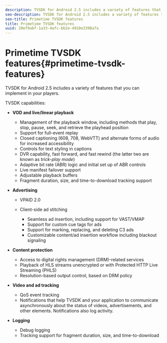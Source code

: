 ```yaml
---
description: TVSDK for Android 2.5 includes a variety of features that you can implement in your players.
seo-description: TVSDK for Android 2.5 includes a variety of features that you can implement in your players.
seo-title: Primetime TVSDK features
title: Primetime TVSDK features
uuid: 20ef9abf-1a33-4afc-bb2e-4910e3398a7a
---
```


# Primetime TVSDK features{#primetime-tvsdk-features}

TVSDK for Android 2.5 includes a variety of features that you can implement in your players.

TVSDK capabilities:

* **VOD and live/linear playback**

    * Management of the playback window, including methods that play, stop, pause, seek, and retrieve the playhead position 
    * Support for full-event replay 
    * Closed captioning (608, 708, WebVTT) and alternate forms of audio for increased accessibility 
    * Controls for text styling in captions 
    * DVR capability, fast forward, and fast rewind (the latter two are known as *trick-play mode*) 
    * Adaptive bit rate (ABR) logic and initial set up of ABR controls 
    * Live manifest failover support 
    * Adjustable playback buffers 
    * Fragment duration, size, and time-to-download tracking support

* **Advertising**

    * VPAID 2.0 
    * Client-side ad stitching

        * Seamless ad insertion, including support for VAST/VMAP 
        * Support for custom cue tags for ads 
        * Support for marking, replacing, and deleting C3 ads 
        * Customizable content/ad insertion workflow including blackout signaling

* **Content protection**

    * Access to digital rights management (DRM)-related services 
    * Playback of HLS streams unencrypted or with Protected HTTP Live Streaming (PHLS) 
    * Resolution-based output control, based on DRM policy

* **Video and ad tracking**

    * QoS event tracking 
    * Notifications that help TVSDK and your application to communicate asynchronously about the status of videos, advertisements, and other elements. Notifications also log activity.

* **Logging**

    * Debug logging 
    * Tracking support for fragment duration, size, and time-to-download

